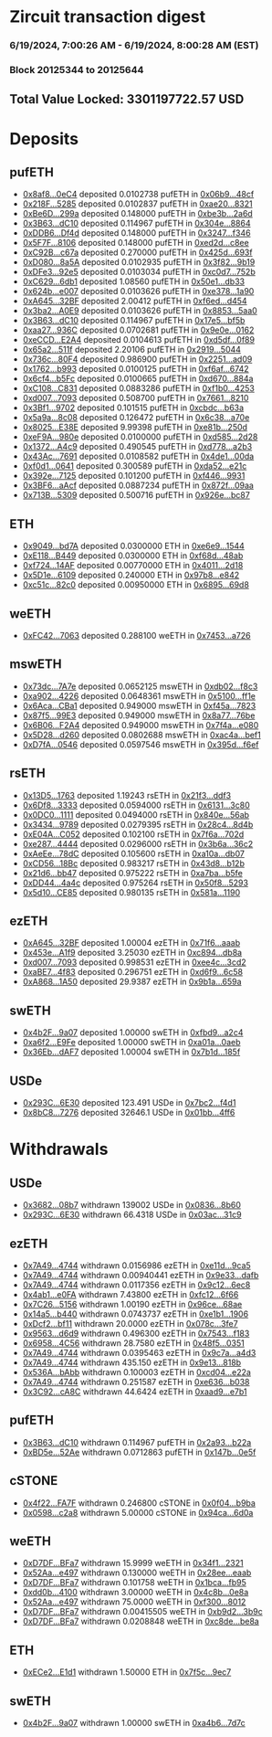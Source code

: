 # Zircuit transaction digest
### 6/19/2024, 7:00:26 AM - 6/19/2024, 8:00:28 AM (EST)
### Block 20125344 to 20125644

## Total Value Locked: 3301197722.57 USD

# Deposits
## pufETH
- [0x8af8...0eC4](https://etherscan.io/address/0x8af8ab70269CD243f96469b4A43224AeBe160eC4) deposited 0.0102738 pufETH in [0x06b9...48cf](https://etherscan.io/tx/0x8af8ab70269CD243f96469b4A43224AeBe160eC4)
- [0x218F...5285](https://etherscan.io/address/0x218F5854811f31c0220FD02D47f5631d675A5285) deposited 0.0102837 pufETH in [0xae20...8321](https://etherscan.io/tx/0x218F5854811f31c0220FD02D47f5631d675A5285)
- [0xBe6D...299a](https://etherscan.io/address/0xBe6D50FE6c75c03F31204a2861e0b58a40a4299a) deposited 0.148000 pufETH in [0xbe3b...2a6d](https://etherscan.io/tx/0xBe6D50FE6c75c03F31204a2861e0b58a40a4299a)
- [0x3B63...dC10](https://etherscan.io/address/0x3B635C61AC96662C9B32dc7524B714279c55dC10) deposited 0.114967 pufETH in [0x304e...8864](https://etherscan.io/tx/0x3B635C61AC96662C9B32dc7524B714279c55dC10)
- [0xDDB6...Df4d](https://etherscan.io/address/0xDDB6048dA4877E9d4157044ec3BE3C10BbfDDf4d) deposited 0.148000 pufETH in [0x3247...f346](https://etherscan.io/tx/0xDDB6048dA4877E9d4157044ec3BE3C10BbfDDf4d)
- [0x5F7F...8106](https://etherscan.io/address/0x5F7F39E83227DcFDDe9912A90Ca2E65F96798106) deposited 0.148000 pufETH in [0xed2d...c8ee](https://etherscan.io/tx/0x5F7F39E83227DcFDDe9912A90Ca2E65F96798106)
- [0xC92B...c67a](https://etherscan.io/address/0xC92B960D990568581e4AFBf3c9114f7e23Ebc67a) deposited 0.270000 pufETH in [0x425d...693f](https://etherscan.io/tx/0xC92B960D990568581e4AFBf3c9114f7e23Ebc67a)
- [0xD080...8a5A](https://etherscan.io/address/0xD080f8090468dAdE02e36a86EcB4A6f287AB8a5A) deposited 0.0102935 pufETH in [0x3f82...9b19](https://etherscan.io/tx/0xD080f8090468dAdE02e36a86EcB4A6f287AB8a5A)
- [0xDFe3...92e5](https://etherscan.io/address/0xDFe3d6a35469DA9Bc4355823e45C7e92453192e5) deposited 0.0103034 pufETH in [0xc0d7...752b](https://etherscan.io/tx/0xDFe3d6a35469DA9Bc4355823e45C7e92453192e5)
- [0xC629...6db1](https://etherscan.io/address/0xC629a58655d66Efda2f6426c820d0BadB7016db1) deposited 1.08560 pufETH in [0x50e1...db33](https://etherscan.io/tx/0xC629a58655d66Efda2f6426c820d0BadB7016db1)
- [0x624b...e007](https://etherscan.io/address/0x624b83c678F05B4e35Bb1007b95501E8C065e007) deposited 0.0103626 pufETH in [0xe378...1a90](https://etherscan.io/tx/0x624b83c678F05B4e35Bb1007b95501E8C065e007)
- [0xA645...32BF](https://etherscan.io/address/0xA6459FD189568b8fCeE399ef1811F39c878c32BF) deposited 2.00412 pufETH in [0xf6ed...d454](https://etherscan.io/tx/0xA6459FD189568b8fCeE399ef1811F39c878c32BF)
- [0x3ba2...A0E9](https://etherscan.io/address/0x3ba2B5aA7E759BbED12409e8047dF9ACdE3dA0E9) deposited 0.0103626 pufETH in [0x8853...5aa0](https://etherscan.io/tx/0x3ba2B5aA7E759BbED12409e8047dF9ACdE3dA0E9)
- [0x3B63...dC10](https://etherscan.io/address/0x3B635C61AC96662C9B32dc7524B714279c55dC10) deposited 0.114967 pufETH in [0x17e5...bf5b](https://etherscan.io/tx/0x3B635C61AC96662C9B32dc7524B714279c55dC10)
- [0xaa27...936C](https://etherscan.io/address/0xaa27426C8f11B55d7002ACe4a057aC555914936C) deposited 0.0702681 pufETH in [0x9e0e...0162](https://etherscan.io/tx/0xaa27426C8f11B55d7002ACe4a057aC555914936C)
- [0xeCCD...E2A4](https://etherscan.io/address/0xeCCDfC1dacE1C3D66452FB5437af9d5742EcE2A4) deposited 0.0104613 pufETH in [0xd5df...0f89](https://etherscan.io/tx/0xeCCDfC1dacE1C3D66452FB5437af9d5742EcE2A4)
- [0x65a2...511f](https://etherscan.io/address/0x65a2a5A963d08FB2fDd2B32B195a31b5103f511f) deposited 2.20106 pufETH in [0x2919...5044](https://etherscan.io/tx/0x65a2a5A963d08FB2fDd2B32B195a31b5103f511f)
- [0x736c...80F4](https://etherscan.io/address/0x736c016d7F678C7045A907c4407fD752AAD580F4) deposited 0.986900 pufETH in [0x2251...ad09](https://etherscan.io/tx/0x736c016d7F678C7045A907c4407fD752AAD580F4)
- [0x1762...b993](https://etherscan.io/address/0x176284B796cb30c3aF2b10cEDc1184793373b993) deposited 0.0100125 pufETH in [0xf6af...6742](https://etherscan.io/tx/0x176284B796cb30c3aF2b10cEDc1184793373b993)
- [0x6cf4...b5Fc](https://etherscan.io/address/0x6cf4C30d92d2D1878FF7430F3188d896CF9Fb5Fc) deposited 0.0100665 pufETH in [0xd670...884a](https://etherscan.io/tx/0x6cf4C30d92d2D1878FF7430F3188d896CF9Fb5Fc)
- [0xC108...C831](https://etherscan.io/address/0xC10892B168E7c45Cefbd96BD83cdb9325530C831) deposited 0.0883286 pufETH in [0xf1b0...4253](https://etherscan.io/tx/0xC10892B168E7c45Cefbd96BD83cdb9325530C831)
- [0xd007...7093](https://etherscan.io/address/0xd00715e27a63536Dcf57571A0fEBFFfF6EAc7093) deposited 0.508700 pufETH in [0x7661...8210](https://etherscan.io/tx/0xd00715e27a63536Dcf57571A0fEBFFfF6EAc7093)
- [0x3Bf1...9702](https://etherscan.io/address/0x3Bf12FEE23038Fac2C690dE8144f33B38d2A9702) deposited 0.101515 pufETH in [0xcbdc...b63a](https://etherscan.io/tx/0x3Bf12FEE23038Fac2C690dE8144f33B38d2A9702)
- [0x5a9a...8c08](https://etherscan.io/address/0x5a9aEb34185CFf54dd261dA245eEb51B2B748c08) deposited 0.126472 pufETH in [0x6c38...a70e](https://etherscan.io/tx/0x5a9aEb34185CFf54dd261dA245eEb51B2B748c08)
- [0x8025...E38E](https://etherscan.io/address/0x8025c01FC847282A23c64229CC676a42BD80E38E) deposited 9.99398 pufETH in [0xe81b...250d](https://etherscan.io/tx/0x8025c01FC847282A23c64229CC676a42BD80E38E)
- [0xeF9A...980e](https://etherscan.io/address/0xeF9AD2d835eD54cF6d8bb5147D46072cf208980e) deposited 0.0100000 pufETH in [0xd585...2d28](https://etherscan.io/tx/0xeF9AD2d835eD54cF6d8bb5147D46072cf208980e)
- [0x1372...A4c9](https://etherscan.io/address/0x1372F3A190B10A9260450c65c6c1886A902bA4c9) deposited 0.490545 pufETH in [0xd778...a2b3](https://etherscan.io/tx/0x1372F3A190B10A9260450c65c6c1886A902bA4c9)
- [0x43Ac...7691](https://etherscan.io/address/0x43Ac39346c66226A24Dfa2866D5CD202AC787691) deposited 0.0108582 pufETH in [0x4de1...00da](https://etherscan.io/tx/0x43Ac39346c66226A24Dfa2866D5CD202AC787691)
- [0xf0d1...0641](https://etherscan.io/address/0xf0d1bdD5ed7f6F0a6af0DCcF4374499f67Af0641) deposited 0.300589 pufETH in [0xda52...e21c](https://etherscan.io/tx/0xf0d1bdD5ed7f6F0a6af0DCcF4374499f67Af0641)
- [0x392e...7125](https://etherscan.io/address/0x392eb8864A0DF15594E6813109E15e28Db2e7125) deposited 0.101200 pufETH in [0xf446...9931](https://etherscan.io/tx/0x392eb8864A0DF15594E6813109E15e28Db2e7125)
- [0x3BF6...aAcf](https://etherscan.io/address/0x3BF6aD3860621ecFe4E2812bBD45A142D954aAcf) deposited 0.0887234 pufETH in [0x872f...09aa](https://etherscan.io/tx/0x3BF6aD3860621ecFe4E2812bBD45A142D954aAcf)
- [0x713B...5309](https://etherscan.io/address/0x713B2157228982827705DEb0508774dD343f5309) deposited 0.500716 pufETH in [0x926e...bc87](https://etherscan.io/tx/0x713B2157228982827705DEb0508774dD343f5309)
## ETH
- [0x9049...bd7A](https://etherscan.io/address/0x9049Da025a7878B639Aeab62592C1Aecd8Efbd7A) deposited 0.0300000 ETH in [0xe6e9...1544](https://etherscan.io/tx/0x9049Da025a7878B639Aeab62592C1Aecd8Efbd7A)
- [0xE118...B449](https://etherscan.io/address/0xE1189E6B25eFc828459cDF6e1aa1C4E4c604B449) deposited 0.0300000 ETH in [0xf68d...48ab](https://etherscan.io/tx/0xE1189E6B25eFc828459cDF6e1aa1C4E4c604B449)
- [0xf724...14AF](https://etherscan.io/address/0xf724CBe7DaCf863D67B4572128F49d3A657314AF) deposited 0.00770000 ETH in [0x4011...2d18](https://etherscan.io/tx/0xf724CBe7DaCf863D67B4572128F49d3A657314AF)
- [0x5D1e...6109](https://etherscan.io/address/0x5D1eB57e9f58332E9a08367f015e3A5Ec8516109) deposited 0.240000 ETH in [0x97b8...e842](https://etherscan.io/tx/0x5D1eB57e9f58332E9a08367f015e3A5Ec8516109)
- [0xc51c...82c0](https://etherscan.io/address/0xc51c2027332b4abf4023Ad2E3571D916DE6e82c0) deposited 0.00950000 ETH in [0x6895...69d8](https://etherscan.io/tx/0xc51c2027332b4abf4023Ad2E3571D916DE6e82c0)
## weETH
- [0xFC42...7063](https://etherscan.io/address/0xFC428F63967baAC410639D4db1aCf15ca27D7063) deposited 0.288100 weETH in [0x7453...a726](https://etherscan.io/tx/0xFC428F63967baAC410639D4db1aCf15ca27D7063)
## mswETH
- [0x73dc...7A7e](https://etherscan.io/address/0x73dc0d89907fF7B9FaD78C99C06ac46340C47A7e) deposited 0.0652125 mswETH in [0xdb02...f8c3](https://etherscan.io/tx/0x73dc0d89907fF7B9FaD78C99C06ac46340C47A7e)
- [0xa902...4226](https://etherscan.io/address/0xa90238a8B57e8942880e788B32AC57801C564226) deposited 0.0648361 mswETH in [0x5100...ff1e](https://etherscan.io/tx/0xa90238a8B57e8942880e788B32AC57801C564226)
- [0x6Aca...CBa1](https://etherscan.io/address/0x6Aca96387ADADA552809b300f055AE38Cc14CBa1) deposited 0.949000 mswETH in [0xf45a...7823](https://etherscan.io/tx/0x6Aca96387ADADA552809b300f055AE38Cc14CBa1)
- [0x87f5...99E3](https://etherscan.io/address/0x87f566472f21ed7dE7c10108c80041bA19C899E3) deposited 0.949000 mswETH in [0x8a77...76be](https://etherscan.io/tx/0x87f566472f21ed7dE7c10108c80041bA19C899E3)
- [0x6B06...F2A4](https://etherscan.io/address/0x6B065C3b20B73E192E060D08734E6EBD2983F2A4) deposited 0.949000 mswETH in [0x7f4a...e080](https://etherscan.io/tx/0x6B065C3b20B73E192E060D08734E6EBD2983F2A4)
- [0x5D28...d260](https://etherscan.io/address/0x5D287F46258723F5489b99E4Efa643E84e39d260) deposited 0.0802688 mswETH in [0xac4a...bef1](https://etherscan.io/tx/0x5D287F46258723F5489b99E4Efa643E84e39d260)
- [0xD7fA...0546](https://etherscan.io/address/0xD7fA931F2a0297BA30EaD5ED95faB3628a9f0546) deposited 0.0597546 mswETH in [0x395d...f6ef](https://etherscan.io/tx/0xD7fA931F2a0297BA30EaD5ED95faB3628a9f0546)
## rsETH
- [0x13D5...1763](https://etherscan.io/address/0x13D5de5753010281e2ea3A1B238b5Ff8981C1763) deposited 1.19243 rsETH in [0x21f3...ddf3](https://etherscan.io/tx/0x13D5de5753010281e2ea3A1B238b5Ff8981C1763)
- [0x6Df8...3333](https://etherscan.io/address/0x6Df8ee83068463E578EF77cE2dD8673a01F33333) deposited 0.0594000 rsETH in [0x6131...3c80](https://etherscan.io/tx/0x6Df8ee83068463E578EF77cE2dD8673a01F33333)
- [0x0DC0...1111](https://etherscan.io/address/0x0DC035f2BA5D9aAe02c873aa76714a98E6dE1111) deposited 0.0494000 rsETH in [0x840e...56ab](https://etherscan.io/tx/0x0DC035f2BA5D9aAe02c873aa76714a98E6dE1111)
- [0x3434...9789](https://etherscan.io/address/0x34349c5569e7B846c3558961552D2202760A9789) deposited 0.0279395 rsETH in [0x28c4...8d4b](https://etherscan.io/tx/0x34349c5569e7B846c3558961552D2202760A9789)
- [0xE04A...C052](https://etherscan.io/address/0xE04A9418CFfE0f43fd42527bD3CFc05593EAC052) deposited 0.102100 rsETH in [0x7f6a...702d](https://etherscan.io/tx/0xE04A9418CFfE0f43fd42527bD3CFc05593EAC052)
- [0xe287...4444](https://etherscan.io/address/0xe28777719299C96FB583A73E77989cD54E044444) deposited 0.0296000 rsETH in [0x3b6a...36c2](https://etherscan.io/tx/0xe28777719299C96FB583A73E77989cD54E044444)
- [0xAeEe...78dC](https://etherscan.io/address/0xAeEeDDBCeB7AE0ECfF472822990B120B667678dC) deposited 0.105600 rsETH in [0xa10a...db07](https://etherscan.io/tx/0xAeEeDDBCeB7AE0ECfF472822990B120B667678dC)
- [0xCD56...18Bc](https://etherscan.io/address/0xCD56019d253379e233EC7F0c0090FD3a13Af18Bc) deposited 0.983217 rsETH in [0x43d8...b12b](https://etherscan.io/tx/0xCD56019d253379e233EC7F0c0090FD3a13Af18Bc)
- [0x21d6...bb47](https://etherscan.io/address/0x21d680B2e3EA4Ad03828A589B71062eadb44bb47) deposited 0.975222 rsETH in [0xa7ba...b5fe](https://etherscan.io/tx/0x21d680B2e3EA4Ad03828A589B71062eadb44bb47)
- [0xDD44...4a4c](https://etherscan.io/address/0xDD441690Dd14742946333056c8b8848399144a4c) deposited 0.975264 rsETH in [0x50f8...5293](https://etherscan.io/tx/0xDD441690Dd14742946333056c8b8848399144a4c)
- [0x5d10...CE85](https://etherscan.io/address/0x5d10AB451Ea36Eb89EE0B98FBD8E13F4C04DCE85) deposited 0.980135 rsETH in [0x581a...1190](https://etherscan.io/tx/0x5d10AB451Ea36Eb89EE0B98FBD8E13F4C04DCE85)
## ezETH
- [0xA645...32BF](https://etherscan.io/address/0xA6459FD189568b8fCeE399ef1811F39c878c32BF) deposited 1.00004 ezETH in [0x71f6...aaab](https://etherscan.io/tx/0xA6459FD189568b8fCeE399ef1811F39c878c32BF)
- [0x453e...A1f9](https://etherscan.io/address/0x453e8aF62bFe737A0e05125020Da45F17156A1f9) deposited 3.25030 ezETH in [0xc894...db8a](https://etherscan.io/tx/0x453e8aF62bFe737A0e05125020Da45F17156A1f9)
- [0xd007...7093](https://etherscan.io/address/0xd00715e27a63536Dcf57571A0fEBFFfF6EAc7093) deposited 0.998531 ezETH in [0xee4c...3cd2](https://etherscan.io/tx/0xd00715e27a63536Dcf57571A0fEBFFfF6EAc7093)
- [0xaBE7...4f83](https://etherscan.io/address/0xaBE7f377C6ac4f1f8AaAdc92dd093ed909a84f83) deposited 0.296751 ezETH in [0xd6f9...6c58](https://etherscan.io/tx/0xaBE7f377C6ac4f1f8AaAdc92dd093ed909a84f83)
- [0xA868...1A50](https://etherscan.io/address/0xA8685556E29213FE2bd5827cE33BFF8008A31A50) deposited 29.9387 ezETH in [0x9b1a...659a](https://etherscan.io/tx/0xA8685556E29213FE2bd5827cE33BFF8008A31A50)
## swETH
- [0x4b2F...9a07](https://etherscan.io/address/0x4b2Ff2f63BB03C0F47Cc5c529F42f139fEAe9a07) deposited 1.00000 swETH in [0xfbd9...a2c4](https://etherscan.io/tx/0x4b2Ff2f63BB03C0F47Cc5c529F42f139fEAe9a07)
- [0xa6f2...E9Fe](https://etherscan.io/address/0xa6f2cD1CD9754635225F9aD280cB08A28F01E9Fe) deposited 1.00000 swETH in [0xa01a...0aeb](https://etherscan.io/tx/0xa6f2cD1CD9754635225F9aD280cB08A28F01E9Fe)
- [0x36Eb...dAF7](https://etherscan.io/address/0x36Eb33158f674b352241561BE0D1bc1e853adAF7) deposited 1.00004 swETH in [0x7b1d...185f](https://etherscan.io/tx/0x36Eb33158f674b352241561BE0D1bc1e853adAF7)
## USDe
- [0x293C...6E30](https://etherscan.io/address/0x293C6937D8D82e05B01335F7B33FBA0c8e256E30) deposited 123.491 USDe in [0x7bc2...f4d1](https://etherscan.io/tx/0x293C6937D8D82e05B01335F7B33FBA0c8e256E30)
- [0x8bC8...7276](https://etherscan.io/address/0x8bC8b4E4921101BcC56ec084b906069b73de7276) deposited 32646.1 USDe in [0x01bb...4ff6](https://etherscan.io/tx/0x8bC8b4E4921101BcC56ec084b906069b73de7276)
# Withdrawals
## USDe
- [0x3682...08b7](https://etherscan.io/address/0x3682C053aB355C0521375447701Dca128DE408b7) withdrawn 139002 USDe in [0x0836...8b60](https://etherscan.io/tx/0x3682C053aB355C0521375447701Dca128DE408b7)
- [0x293C...6E30](https://etherscan.io/address/0x293C6937D8D82e05B01335F7B33FBA0c8e256E30) withdrawn 66.4318 USDe in [0x03ac...31c9](https://etherscan.io/tx/0x293C6937D8D82e05B01335F7B33FBA0c8e256E30)
## ezETH
- [0x7A49...4744](https://etherscan.io/address/0x7A493Be5c2ce014cD049Bf178a1ac0Db1B434744) withdrawn 0.0156986 ezETH in [0xe11d...9ca5](https://etherscan.io/tx/0x7A493Be5c2ce014cD049Bf178a1ac0Db1B434744)
- [0x7A49...4744](https://etherscan.io/address/0x7A493Be5c2ce014cD049Bf178a1ac0Db1B434744) withdrawn 0.00940441 ezETH in [0x9e33...dafb](https://etherscan.io/tx/0x7A493Be5c2ce014cD049Bf178a1ac0Db1B434744)
- [0x7A49...4744](https://etherscan.io/address/0x7A493Be5c2ce014cD049Bf178a1ac0Db1B434744) withdrawn 0.0117356 ezETH in [0x9c12...6ec8](https://etherscan.io/tx/0x7A493Be5c2ce014cD049Bf178a1ac0Db1B434744)
- [0x4ab1...e0FA](https://etherscan.io/address/0x4ab144d38073aCA36891Cb910D29B90B2EFFe0FA) withdrawn 7.43800 ezETH in [0xfc12...6f66](https://etherscan.io/tx/0x4ab144d38073aCA36891Cb910D29B90B2EFFe0FA)
- [0x7C26...5156](https://etherscan.io/address/0x7C263969258d0482c6167b0069172FEA53935156) withdrawn 1.00190 ezETH in [0x96ce...68ae](https://etherscan.io/tx/0x7C263969258d0482c6167b0069172FEA53935156)
- [0x14a5...b440](https://etherscan.io/address/0x14a5f9381643BF5d65bDaB72ca3d0D805cd8b440) withdrawn 0.0743737 ezETH in [0xe1b1...1906](https://etherscan.io/tx/0x14a5f9381643BF5d65bDaB72ca3d0D805cd8b440)
- [0xDcf2...bf11](https://etherscan.io/address/0xDcf23cBeb9d23C487b2c862415444C46c9a4bf11) withdrawn 20.0000 ezETH in [0x078c...3fe7](https://etherscan.io/tx/0xDcf23cBeb9d23C487b2c862415444C46c9a4bf11)
- [0x9563...d6d9](https://etherscan.io/address/0x9563BC2C4D8FA86c12ac52c91e9F7f76949Bd6d9) withdrawn 0.496300 ezETH in [0x7543...f183](https://etherscan.io/tx/0x9563BC2C4D8FA86c12ac52c91e9F7f76949Bd6d9)
- [0x6958...4C56](https://etherscan.io/address/0x695828838f28325e36663160A49288133d674C56) withdrawn 28.7580 ezETH in [0x48f5...0351](https://etherscan.io/tx/0x695828838f28325e36663160A49288133d674C56)
- [0x7A49...4744](https://etherscan.io/address/0x7A493Be5c2ce014cD049Bf178a1ac0Db1B434744) withdrawn 0.0395463 ezETH in [0x9c7a...a4d3](https://etherscan.io/tx/0x7A493Be5c2ce014cD049Bf178a1ac0Db1B434744)
- [0x7A49...4744](https://etherscan.io/address/0x7A493Be5c2ce014cD049Bf178a1ac0Db1B434744) withdrawn 435.150 ezETH in [0x9e13...818b](https://etherscan.io/tx/0x7A493Be5c2ce014cD049Bf178a1ac0Db1B434744)
- [0x536A...bAbb](https://etherscan.io/address/0x536A72ab6AF37268B26ecF6C6F3B08d88Ef0bAbb) withdrawn 0.100003 ezETH in [0xcd04...e22a](https://etherscan.io/tx/0x536A72ab6AF37268B26ecF6C6F3B08d88Ef0bAbb)
- [0x7A49...4744](https://etherscan.io/address/0x7A493Be5c2ce014cD049Bf178a1ac0Db1B434744) withdrawn 0.251587 ezETH in [0xe636...b038](https://etherscan.io/tx/0x7A493Be5c2ce014cD049Bf178a1ac0Db1B434744)
- [0x3C92...cA8C](https://etherscan.io/address/0x3C92e6DEd64B7600a3f2efc37de927ec15d2cA8C) withdrawn 44.6424 ezETH in [0xaad9...e7b1](https://etherscan.io/tx/0x3C92e6DEd64B7600a3f2efc37de927ec15d2cA8C)
## pufETH
- [0x3B63...dC10](https://etherscan.io/address/0x3B635C61AC96662C9B32dc7524B714279c55dC10) withdrawn 0.114967 pufETH in [0x2a93...b22a](https://etherscan.io/tx/0x3B635C61AC96662C9B32dc7524B714279c55dC10)
- [0xBD5e...52Ae](https://etherscan.io/address/0xBD5e34fd74E2dd5305995C922C5e4a4ADC1052Ae) withdrawn 0.0712863 pufETH in [0x147b...0e5f](https://etherscan.io/tx/0xBD5e34fd74E2dd5305995C922C5e4a4ADC1052Ae)
## cSTONE
- [0x4f22...FA7F](https://etherscan.io/address/0x4f22721cc8b4Ba69e873A06EcB3e143D61daFA7F) withdrawn 0.246800 cSTONE in [0x0f04...b9ba](https://etherscan.io/tx/0x4f22721cc8b4Ba69e873A06EcB3e143D61daFA7F)
- [0x0598...c2a8](https://etherscan.io/address/0x05989710B384f5cE85540b488b41460971aEc2a8) withdrawn 5.00000 cSTONE in [0x94ca...6d0a](https://etherscan.io/tx/0x05989710B384f5cE85540b488b41460971aEc2a8)
## weETH
- [0xD7DF...BFa7](https://etherscan.io/address/0xD7DF7E085214743530afF339aFC420c7c720BFa7) withdrawn 15.9999 weETH in [0x34f1...2321](https://etherscan.io/tx/0xD7DF7E085214743530afF339aFC420c7c720BFa7)
- [0x52Aa...e497](https://etherscan.io/address/0x52Aa899454998Be5b000Ad077a46Bbe360F4e497) withdrawn 0.130000 weETH in [0x28ee...eaab](https://etherscan.io/tx/0x52Aa899454998Be5b000Ad077a46Bbe360F4e497)
- [0xD7DF...BFa7](https://etherscan.io/address/0xD7DF7E085214743530afF339aFC420c7c720BFa7) withdrawn 0.101758 weETH in [0x1bca...fb95](https://etherscan.io/tx/0xD7DF7E085214743530afF339aFC420c7c720BFa7)
- [0xdd0b...4100](https://etherscan.io/address/0xdd0bba96188F6Bf2335D4B019EEd6d948ab04100) withdrawn 3.00000 weETH in [0x4c8b...0e8a](https://etherscan.io/tx/0xdd0bba96188F6Bf2335D4B019EEd6d948ab04100)
- [0x52Aa...e497](https://etherscan.io/address/0x52Aa899454998Be5b000Ad077a46Bbe360F4e497) withdrawn 75.0000 weETH in [0xf300...8012](https://etherscan.io/tx/0x52Aa899454998Be5b000Ad077a46Bbe360F4e497)
- [0xD7DF...BFa7](https://etherscan.io/address/0xD7DF7E085214743530afF339aFC420c7c720BFa7) withdrawn 0.00415505 weETH in [0xb9d2...3b9c](https://etherscan.io/tx/0xD7DF7E085214743530afF339aFC420c7c720BFa7)
- [0xD7DF...BFa7](https://etherscan.io/address/0xD7DF7E085214743530afF339aFC420c7c720BFa7) withdrawn 0.0208848 weETH in [0xc8de...be8a](https://etherscan.io/tx/0xD7DF7E085214743530afF339aFC420c7c720BFa7)
## ETH
- [0xECe2...E1d1](https://etherscan.io/address/0xECe2c60E11e1eaaa95A18adaDfDb63cC7eDBE1d1) withdrawn 1.50000 ETH in [0x7f5c...9ec7](https://etherscan.io/tx/0xECe2c60E11e1eaaa95A18adaDfDb63cC7eDBE1d1)
## swETH
- [0x4b2F...9a07](https://etherscan.io/address/0x4b2Ff2f63BB03C0F47Cc5c529F42f139fEAe9a07) withdrawn 1.00000 swETH in [0xa4b6...7d7c](https://etherscan.io/tx/0x4b2Ff2f63BB03C0F47Cc5c529F42f139fEAe9a07)
